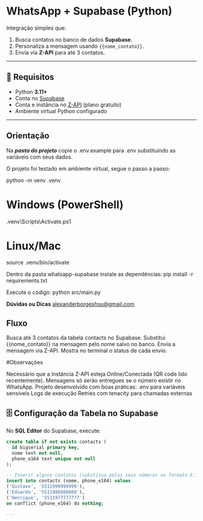 # WhatsApp + Supabase (Python)

Integração simples que:
1. Busca contatos no banco de dados **Supabase**.
2. Personaliza a mensagem usando `{{nome_contato}}`.
3. Envia via **Z-API** para até 3 contatos.

---

## 📌 Requisitos
- Python **3.11+**
- Conta no [Supabase](https://supabase.com)
- Conta e instância no [Z-API](https://z-api.io) (plano gratuito)
- Ambiente virtual Python configurado

---

## Orientação

Na ***pasta do projeto*** copie o .env.example para .env substituindo as variáveis com seus dados.

O projeto foi testado em ambiente virtual, segue o passo a passo:

python -m venv .venv
# Windows (PowerShell)
.venv\Scripts\Activate.ps1
# Linux/Mac
source .venv/bin/activate

Dentro da pasta whatsapp-supabase instale as dependências:
pip install -r requirements.txt

Execute o código:
python src/main.py

**Dúvidas ou Dicas** alexanderborgeshsu@gmail.com

## Fluxo

Busca até 3 contatos da tabela contacts no Supabase.
Substitui {{nome_contato}} na mensagem pelo nome salvo no banco.
Envia a mensagem via Z-API.
Mostra no terminal o status de cada envio.

#Observações

Necessário que a instância Z-API esteja Online/Conectada (QR code lido recentemente).
Mensagens só serão entregues se o número existir no WhatsApp.
Projeto desenvolvido com boas práticas:
.env para variáveis sensíveis
Logs de execução
Retries com tenacity para chamadas externas

## 🗄️ Configuração da Tabela no Supabase

No **SQL Editor** do Supabase, execute:

```sql
create table if not exists contacts (
  id bigserial primary key,
  nome text not null,
  phone_e164 text unique not null
);

-- Inserir alguns contatos (substitua pelos seus números no formato E.164)
insert into contacts (nome, phone_e164) values
('Gustavo', '5511999999999'),
('Eduardo', '5511988888888'),
('Henrique', '5511977777777')
on conflict (phone_e164) do nothing;

---

